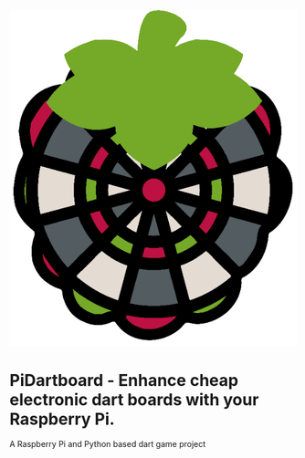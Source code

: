 ![/images/piDartboardLogoSmall.png](/images/piDartboardLogoSmall.png)
# PiDartboard - Enhance cheap electronic dart boards with your Raspberry Pi.
A Raspberry Pi and Python based dart game project 
